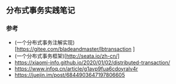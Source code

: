 ## 分布式事务实践笔记



### 参考
- (一个分布式事务注解实现)[https://gitee.com/bladeandmaster/lbtransaction ]
- (一个分布式事务框架)[http://seata.io/zh-cn/]
- https://xiaomi-info.github.io/2020/01/02/distributed-transaction/
- https://www.infoq.cn/article/g1avp9fua6cdoyralv4r
- https://juejin.im/post/6844903647197806605